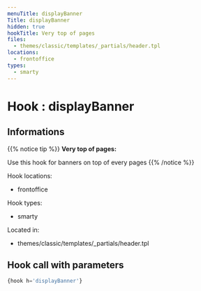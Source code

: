 ```yaml
---
menuTitle: displayBanner
Title: displayBanner
hidden: true
hookTitle: Very top of pages
files:
  - themes/classic/templates/_partials/header.tpl
locations:
  - frontoffice
types:
  - smarty
---
```


# Hook : displayBanner

## Informations

{{% notice tip %}}
**Very top of pages:** 

Use this hook for banners on top of every pages
{{% /notice %}}

Hook locations: 
  - frontoffice

Hook types: 
  - smarty

Located in: 
  - themes/classic/templates/_partials/header.tpl

## Hook call with parameters

```php
{hook h='displayBanner'}
```